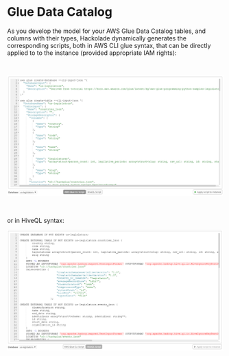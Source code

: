 # Glue Data Catalog

As you develop the model for your AWS Glue Data Catalog tables, and columns with their types, Hackolade dynamically generates the corresponding scripts, both in AWS CLI glue syntax, that can be directly applied to to the instance (provided appropriate IAM rights):

&nbsp;

![Glue Data Catalog Forward-Engineering](<lib/Glue%20Forward-Engineering.png>)

&nbsp;

or in HiveQL syntax:

![Glue forward-engineering in HiveQL](<lib/Glue%20forward-engineering%20in%20HiveQL.png>)
